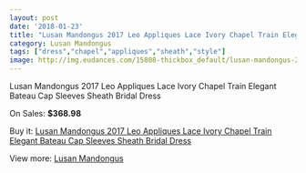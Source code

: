 ```yaml
---
layout: post
date: '2018-01-23'
title: "Lusan Mandongus 2017 Leo Appliques Lace Ivory Chapel Train Elegant Bateau Cap Sleeves Sheath Bridal Dress"
category: Lusan Mandongus
tags: ["dress","chapel","appliques","sheath","style"]
image: http://img.eudances.com/15808-thickbox_default/lusan-mandongus-2017-leo-appliques-lace-ivory-chapel-train-elegant-bateau-cap-sleeves-sheath-bridal-dress.jpg
---
```

Lusan Mandongus 2017 Leo Appliques Lace Ivory Chapel Train Elegant Bateau Cap Sleeves Sheath Bridal Dress

On Sales: **$368.98**
<a href="https://www.eudances.com/en/lusan-mandongus/4660-lusan-mandongus-2017-leo-appliques-lace-ivory-chapel-train-elegant-bateau-cap-sleeves-sheath-bridal-dress.html"><amp-img layout="responsive" width="600" height="600" src="//img.eudances.com/15808-thickbox_default/lusan-mandongus-2017-leo-appliques-lace-ivory-chapel-train-elegant-bateau-cap-sleeves-sheath-bridal-dress.jpg" alt="Lusan Mandongus 2017 Leo Appliques Lace Ivory Chapel Train Elegant Bateau Cap Sleeves Sheath Bridal Dress 0" /></a>
<a href="https://www.eudances.com/en/lusan-mandongus/4660-lusan-mandongus-2017-leo-appliques-lace-ivory-chapel-train-elegant-bateau-cap-sleeves-sheath-bridal-dress.html"><amp-img layout="responsive" width="600" height="600" src="//img.eudances.com/15812-thickbox_default/lusan-mandongus-2017-leo-appliques-lace-ivory-chapel-train-elegant-bateau-cap-sleeves-sheath-bridal-dress.jpg" alt="Lusan Mandongus 2017 Leo Appliques Lace Ivory Chapel Train Elegant Bateau Cap Sleeves Sheath Bridal Dress 1" /></a>
<a href="https://www.eudances.com/en/lusan-mandongus/4660-lusan-mandongus-2017-leo-appliques-lace-ivory-chapel-train-elegant-bateau-cap-sleeves-sheath-bridal-dress.html"><amp-img layout="responsive" width="600" height="600" src="//img.eudances.com/15811-thickbox_default/lusan-mandongus-2017-leo-appliques-lace-ivory-chapel-train-elegant-bateau-cap-sleeves-sheath-bridal-dress.jpg" alt="Lusan Mandongus 2017 Leo Appliques Lace Ivory Chapel Train Elegant Bateau Cap Sleeves Sheath Bridal Dress 2" /></a>
<a href="https://www.eudances.com/en/lusan-mandongus/4660-lusan-mandongus-2017-leo-appliques-lace-ivory-chapel-train-elegant-bateau-cap-sleeves-sheath-bridal-dress.html"><amp-img layout="responsive" width="600" height="600" src="//img.eudances.com/15810-thickbox_default/lusan-mandongus-2017-leo-appliques-lace-ivory-chapel-train-elegant-bateau-cap-sleeves-sheath-bridal-dress.jpg" alt="Lusan Mandongus 2017 Leo Appliques Lace Ivory Chapel Train Elegant Bateau Cap Sleeves Sheath Bridal Dress 3" /></a>
<a href="https://www.eudances.com/en/lusan-mandongus/4660-lusan-mandongus-2017-leo-appliques-lace-ivory-chapel-train-elegant-bateau-cap-sleeves-sheath-bridal-dress.html"><amp-img layout="responsive" width="600" height="600" src="//img.eudances.com/15809-thickbox_default/lusan-mandongus-2017-leo-appliques-lace-ivory-chapel-train-elegant-bateau-cap-sleeves-sheath-bridal-dress.jpg" alt="Lusan Mandongus 2017 Leo Appliques Lace Ivory Chapel Train Elegant Bateau Cap Sleeves Sheath Bridal Dress 4" /></a>

Buy it: [Lusan Mandongus 2017 Leo Appliques Lace Ivory Chapel Train Elegant Bateau Cap Sleeves Sheath Bridal Dress](https://www.eudances.com/en/lusan-mandongus/4660-lusan-mandongus-2017-leo-appliques-lace-ivory-chapel-train-elegant-bateau-cap-sleeves-sheath-bridal-dress.html "Lusan Mandongus 2017 Leo Appliques Lace Ivory Chapel Train Elegant Bateau Cap Sleeves Sheath Bridal Dress")

View more: [Lusan Mandongus](https://www.eudances.com/en/87-lusan-mandongus "Lusan Mandongus")